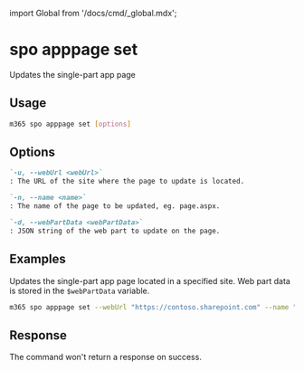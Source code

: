 <!-- DISCLAIMER: All secrets, passwords, and sensitive values in this document are examples only and not real credentials. -->
import Global from '/docs/cmd/_global.mdx';

# spo apppage set

Updates the single-part app page

## Usage

```sh
m365 spo apppage set [options]
```

## Options

```md definition-list
`-u, --webUrl <webUrl>`
: The URL of the site where the page to update is located.

`-n, --name <name>`
: The name of the page to be updated, eg. page.aspx.

`-d, --webPartData <webPartData>`
: JSON string of the web part to update on the page.
```

<Global />

## Examples

Updates the single-part app page located in a specified site. Web part data is stored in the `$webPartData` variable.

```sh
m365 spo apppage set --webUrl "https://contoso.sharepoint.com" --name "Contoso.aspx" --webPartData $webPartData
```

## Response

The command won't return a response on success.
